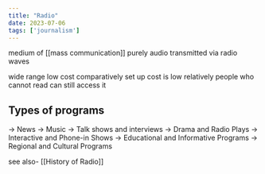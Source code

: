 ```yaml
---
title: "Radio"
date: 2023-07-06
tags: ['journalism']
---
```


medium of [[mass communication]]
purely audio
transmitted via radio waves

wide range
low cost comparatively 
set up cost is low relatively
people who cannot read can still access it 

## Types of programs
-> News
-> Music
-> Talk shows and interviews
-> Drama and Radio Plays 
-> Interactive and Phone-in Shows
-> Educational and Informative Programs 
-> Regional and Cultural Programs

see also-
[[History of Radio]]

